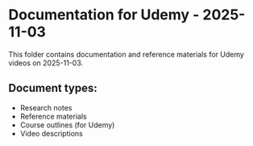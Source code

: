 # Documentation for Udemy - 2025-11-03

This folder contains documentation and reference materials for Udemy videos on 2025-11-03.

## Document types:
- Research notes
- Reference materials
- Course outlines (for Udemy)
- Video descriptions
